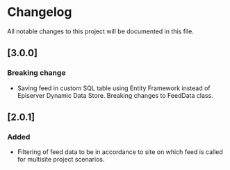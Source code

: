 # Changelog

All notable changes to this project will be documented in this file.

## [3.0.0]

### Breaking change
- Saving feed in custom SQL table using Entity Framework instead of Episerver Dynamic Data Store. Breaking changes to FeedData class.

## [2.0.1]

### Added
- Filtering of feed data to be in accordance to site on which feed is called for multisite project scenarios.
